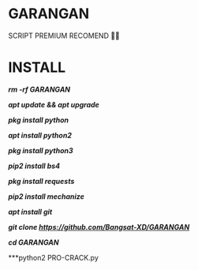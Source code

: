 # GARANGAN
SCRIPT PREMIUM RECOMEND 🤤💦

# INSTALL

***rm -rf GARANGAN***

***apt update && apt upgrade***

***pkg install python***

***apt install python2***

***pkg install python3***

***pip2 install bs4***

***pkg install requests***

***pip2 install mechanize***

***apt install git***

***git clone https://github.com/Bangsat-XD/GARANGAN***

***cd GARANGAN***

***python2 PRO-CRACK.py
